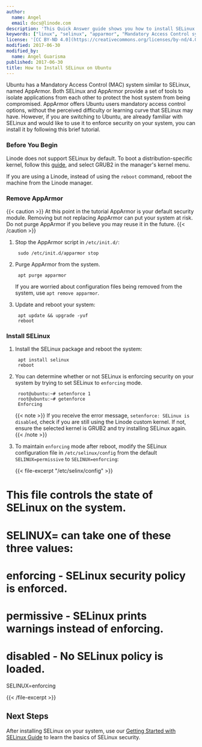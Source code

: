 ```yaml
---
author:
  name: Angel
  email: docs@linode.com
description: 'This Quick Answer guide shows you how to install SELinux on Ubuntu after you uninstall AppArmor'
keywords: ["linux", "selinux", "apparmor", "Mandatory Access Control system"]
license: '[CC BY-ND 4.0](https://creativecommons.org/licenses/by-nd/4.0)'
modified: 2017-06-30
modified_by:
  name: Angel Guarisma
published: 2017-06-30
title: How to Install SELinux on Ubuntu
---
```





Ubuntu has a Mandatory Access Control (MAC) system similar to SELinux, named AppArmor. Both SELinux and AppArmor provide a set of tools to isolate applications from each other to protect the host system from being compromised. AppArmor offers Ubuntu users mandatory access control options, without the perceived difficulty or learning curve that SELinux may have. However, if you are switching to Ubuntu, are already familiar with SELinux and would like to use it to enforce security on your system, you can install it by following this brief tutorial.

### Before You Begin

Linode does not support SELinux by default. To boot a distribution-specific kernel, follow this [guide](https://www.linode.com/content/tools-reference/custom-kernels-distros/run-a-distribution-supplied-kernel-with-kvm), and select GRUB2 in the manager's kernel menu.

If you are using a Linode, instead of using the `reboot` command, reboot the machine from the Linode manager.

### Remove AppArmor

{{< caution >}}
At this point in the tutorial AppArmor is your default security module. Removing but not replacing AppArmor can put your system at risk.
Do not purge AppArmor if you believe you may reuse it in the future.
{{< /caution >}}

1. Stop the AppArmor script in `/etc/init.d/`:

		sudo /etc/init.d/apparmor stop

2. Purge AppArmor from the system.

		apt purge apparmor

	If you are worried about configuration files being removed from the system, use `apt remove apparmor`.

3. Update and reboot your system:

		apt update && upgrade -yuf
		reboot

### Install SELinux

1. Install the SELinux package and reboot the system:

		apt install selinux
		reboot

2. You can determine whether or not SELinux is enforcing security on your system by trying to set SELinux to `enforcing` mode.

		root@ubuntu:~# setenforce 1
		root@ubuntu:~# getenforce
		Enforcing

    {{< note >}}
If you receive the error message, `setenforce: SELinux is disabled`, check if you are still using the Linode custom kernel. If not, ensure the selected kernel is GRUB2 and try installing SELinux again.
{{< /note >}}

3. To maintain `enforcing` mode after reboot, modify the SELinux configuration file in `/etc/selinux/config` from the default `SELINUX=permissive` to `SELINUX=enforcing`:

    {{< file-excerpt "/etc/selinx/config" >}}
# This file controls the state of SELinux on the system.
# SELINUX= can take one of these three values:
# enforcing - SELinux security policy is enforced.
# permissive - SELinux prints warnings instead of enforcing.
# disabled - No SELinux policy is loaded.
SELINUX=enforcing

{{< /file-excerpt >}}


## Next Steps
After installing SELinux on your system, use our [Getting Started with SELinux Guide](/content/security/getting-started-with-selinux) to learn the basics of SELinux security.
